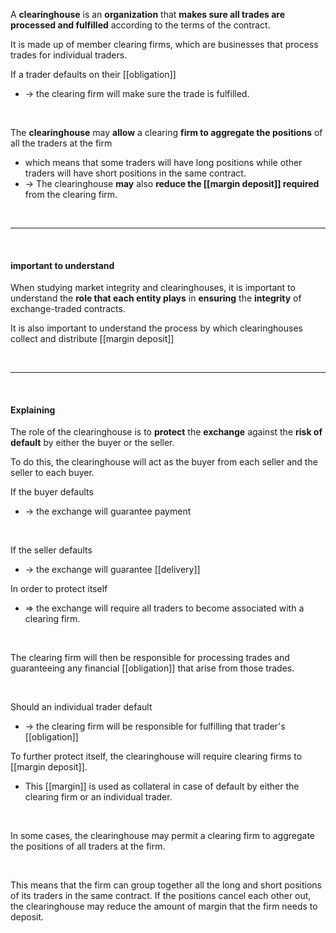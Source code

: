 A **clearinghouse** is an **organization** that **makes sure all trades are processed and fulfilled** according to the terms of the contract.

It is made up of member clearing firms, which are businesses that process trades for individual traders.

If a trader defaults on their [[obligation]]
* -> the clearing firm will make sure the trade is fulfilled.

<br>

The **clearinghouse** may **allow** a clearing **firm to aggregate the positions** of all the traders at the firm
* which means that some traders will have long positions while other traders will have short positions in the same contract.
* -> The clearinghouse **may** also **reduce the [[margin deposit]] required** from the clearing firm.

<br>

___
<br>

#### important to understand 

When studying market integrity and clearinghouses, it is important to understand the **role that each entity plays** in **ensuring** the **integrity** of exchange-traded contracts.

It is also important to understand the process by which clearinghouses collect and distribute [[margin deposit]]

<br>

___

<br>

#### Explaining

The role of the clearinghouse is to **protect** the **exchange** against the **risk of default** by either the buyer or the seller. 

To do this, the clearinghouse will act as the buyer from each seller and the seller to each buyer.

If the buyer defaults
* -> the exchange will guarantee payment

<br>

If the seller defaults
* -> the exchange will guarantee [[delivery]]


In order to protect itself
* => the exchange will require all traders to become associated with a clearing firm.

<br>

The clearing firm will then be responsible for processing trades and guaranteeing any financial [[obligation]] that arise from those trades.

<br>

Should an individual trader default
* -> the clearing firm will be responsible for fulfilling that trader's [[obligation]]


To further protect itself, the clearinghouse will require clearing firms to [[margin deposit]].
* This [[margin]] is used as collateral in case of default by either the clearing firm or an individual trader.

<br>

In some cases, the clearinghouse may permit a clearing firm to aggregate the positions of all traders at the firm.

<br>

This means that the firm can group together all the long and short positions of its traders in the same contract. If the positions cancel each other out, the clearinghouse may reduce the amount of margin that the firm needs to deposit.

